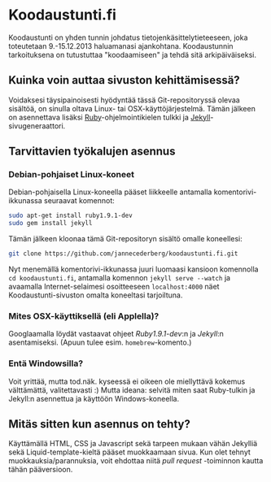 # Koodaustunti.fi

Koodaustunti on yhden tunnin johdatus tietojenkäsittelytieteeseen, joka toteutetaan 9.-15.12.2013 haluamanasi ajankohtana. Koodaustunnin tarkoituksena on tutustuttaa "koodaamiseen" ja tehdä sitä arkipäiväiseksi.

## Kuinka voin auttaa sivuston kehittämisessä?

Voidaksesi täysipainoisesti hyödyntää tässä Git-repositoryssä olevaa sisältöä, on sinulla oltava Linux- tai OSX-käyttöjärjestelmä. Tämän jälkeen on asennettava lisäksi [Ruby](http://www.ruby-lang.org)-ohjelmointikielen tulkki ja [Jekyll](http://jekyllrb.com)-sivugeneraattori.

## Tarvittavien työkalujen asennus

### Debian-pohjaiset Linux-koneet

Debian-pohjaisella Linux-koneella pääset liikkeelle antamalla komentorivi-ikkunassa seuraavat komennot:

``` bash
sudo apt-get install ruby1.9.1-dev
sudo gem install jekyll
```

Tämän jälkeen kloonaa tämä Git-repositoryn sisältö omalle koneellesi:

``` bash
git clone https://github.com/jannecederberg/koodaustunti.fi.git
```

Nyt menemällä komentorivi-ikkunassa juuri luomaasi kansioon komennolla `cd koodaustunti.fi`, antamalla komennon `jekyll serve --watch` ja avaamalla Internet-selaimesi osoitteeseen `localhost:4000` näet Koodaustunti-sivuston omalta koneeltasi tarjoiltuna.

### Mites OSX-käyttiksellä (eli Applella)?

Googlaamalla löydät vastaavat ohjeet _Ruby1.9.1-dev_:n ja _Jekyll_:n asentamiseksi. (Apuun tulee esim. `homebrew`-komento.)

### Entä Windowsilla?

Voit yrittää, mutta tod.näk. kyseessä ei oikeen ole miellyttävä kokemus välttämättä, valitettavasti :) Mutta ideana: selvitä miten saat Ruby-tulkin ja Jekyll:n asennettua ja käyttöön Windows-koneella.

## Mitäs sitten kun asennus on tehty?

Käyttämällä HTML, CSS ja Javascript sekä tarpeen mukaan vähän Jekylliä sekä Liquid-template-kieltä pääset muokkaamaan sivua. Kun olet tehnyt muokkauksia/parannuksia, voit ehdottaa niitä _pull request_ -toiminnon kautta tähän pääversioon.